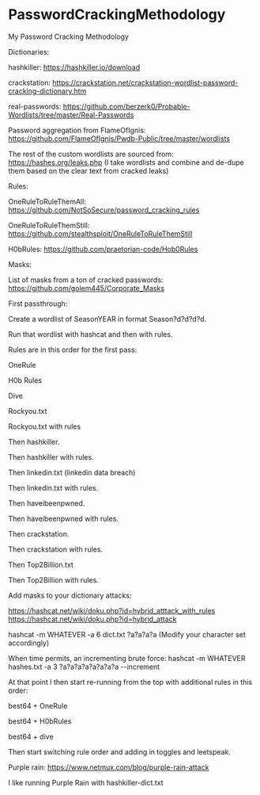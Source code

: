 # PasswordCrackingMethodology
My Password Cracking Methodology

Dictionaries:

hashkiller: https://hashkiller.io/download

crackstation: https://crackstation.net/crackstation-wordlist-password-cracking-dictionary.htm

real-passwords: https://github.com/berzerk0/Probable-Wordlists/tree/master/Real-Passwords

Password aggregation from FlameOfIgnis: https://github.com/FlameOfIgnis/Pwdb-Public/tree/master/wordlists


The rest of the custom wordlists are sourced from: https://hashes.org/leaks.php (I take wordlists and combine and de-dupe them based on the clear text from cracked leaks)

Rules: 

OneRuleToRuleThemAll: https://github.com/NotSoSecure/password_cracking_rules

OneRuleToRuleThemStill: https://github.com/stealthsploit/OneRuleToRuleThemStill

H0bRules: https://github.com/praetorian-code/Hob0Rules

Masks:

List of masks from a ton of cracked passwords: https://github.com/golem445/Corporate_Masks


First passthrough:

Create a wordlist of SeasonYEAR in format Season?d?d?d?d.

Run that wordlist with hashcat and then with rules.

Rules are in this order for the first pass:

OneRule

H0b Rules

Dive


Rockyou.txt

Rockyou.txt with rules


Then hashkiller.

Then hashkiller with rules.


Then linkedin.txt (linkedin data breach)

Then linkedin.txt with rules.


Then haveibeenpwned.

Then haveibeenpwned with rules.


Then crackstation.

Then crackstation with rules.


Then Top2Billion.txt

Then Top2Billion with rules.


Add masks to your dictionary attacks: 

https://hashcat.net/wiki/doku.php?id=hybrid_atttack_with_rules
https://hashcat.net/wiki/doku.php?id=hybrid_attack

hashcat -m WHATEVER -a 6 dict.txt ?a?a?a?a (Modify your character set accordingly)


When time permits, an incrementing brute force: hashcat -m WHATEVER hashes.txt -a 3 ?a?a?a?a?a?a?a?a --increment

At that point I then start re-running from the top with additional rules in this order:

best64 + OneRule

best64 + H0bRules

best64 + dive

Then start switching rule order and adding in toggles and leetspeak.

Purple rain: https://www.netmux.com/blog/purple-rain-attack

I like running Purple Rain with hashkiller-dict.txt
